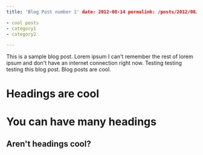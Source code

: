 ```yaml
---
title: 'Blog Post number 1' date: 2012-08-14 permalink: /posts/2012/08/blog-post-1/ tags:

- cool posts
- category1
- category2

---
```


This is a sample blog post. Lorem ipsum I can't remember the rest of lorem ipsum and don't have an internet connection
right now. Testing testing testing this blog post. Blog posts are cool.

Headings are cool
======

You can have many headings
======

Aren't headings cool?
------